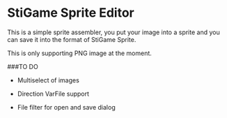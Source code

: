 StiGame Sprite Editor
========

This is a simple sprite assembler, you put your image into a sprite and you can save it into the format of StiGame Sprite.

This is only supporting PNG image at the moment.

###TO DO

 - Multiselect of images
 
 - Direction VarFile support
 
 - File filter for open and save dialog
 
 